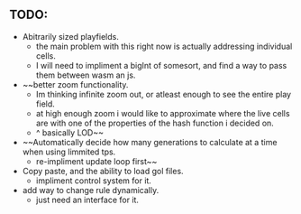 TODO:
-----
- Abitrarily sized playfields.
	- the main problem with this right now is actually addressing individual cells. 
	- I will need to impliment a bigInt of somesort, and find a way to pass them between wasm an js.
- ~~better zoom functionality.
	- Im thinking infinite zoom out, or atleast enough to see the entire play field. 
	- at high enough zoom i would like to approximate where the live cells are with one of the properties of the hash function i decided on.
	- ^ basically LOD~~
- ~~Automatically decide how many generations to calculate at a time when using limmited tps.
	- re-impliment update loop first~~
- Copy paste, and the ability to load gol files.
	- impliment control system for it.
- add way to change rule dynamically.
	- just need an interface for it.
